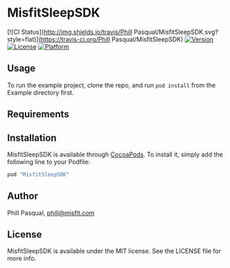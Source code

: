 # MisfitSleepSDK

[![CI Status](http://img.shields.io/travis/Phill Pasqual/MisfitSleepSDK.svg?style=flat)](https://travis-ci.org/Phill Pasqual/MisfitSleepSDK)
[![Version](https://img.shields.io/cocoapods/v/MisfitSleepSDK.svg?style=flat)](http://cocoapods.org/pods/MisfitSleepSDK)
[![License](https://img.shields.io/cocoapods/l/MisfitSleepSDK.svg?style=flat)](http://cocoapods.org/pods/MisfitSleepSDK)
[![Platform](https://img.shields.io/cocoapods/p/MisfitSleepSDK.svg?style=flat)](http://cocoapods.org/pods/MisfitSleepSDK)

## Usage

To run the example project, clone the repo, and run `pod install` from the Example directory first.

## Requirements

## Installation

MisfitSleepSDK is available through [CocoaPods](http://cocoapods.org). To install
it, simply add the following line to your Podfile:

```ruby
pod "MisfitSleepSDK"
```

## Author

Phill Pasqual, phill@misfit.com

## License

MisfitSleepSDK is available under the MIT license. See the LICENSE file for more info.
